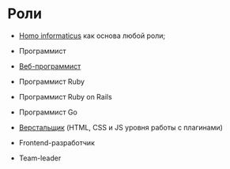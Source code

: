 Роли
====

* [Homo informaticus](homo_informaticus.md) как основа любой роли;

* Программист

* [Веб-программист](web_programmer.md)

* Программист Ruby

* Программист Ruby on Rails

* Программист Go

* [Верстальщик](html_css_specialist.md) (HTML, CSS и JS уровня работы с плагинами)

* Frontend-разработчик

* Team-leader
